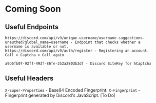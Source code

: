 # Coming Soon




Useful Endpoints
--- 
```
https://discord.com/api/v9/unique-username/username-suggestions-unauthed?global_name=username - Endpoint that checks whether a username is available or not.
https://discord.com/api/v9/auth/register - Registering an account. Call > Captcha > Call again
```

```
a9b5fb07-92ff-493f-86fe-352a2803b3df - Discord SiteKey for hCaptcha
```


Useful Headers
---

`X-Super-Properties` - Base64 Encoded Fingerprint. 
`X-Fingerprint` - Fingerprint generated by Discord's JavaScript. [To Do]

